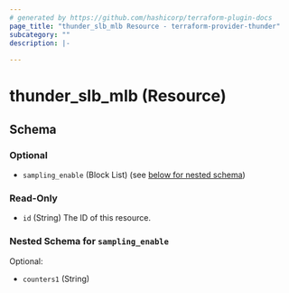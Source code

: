 ```yaml
---
# generated by https://github.com/hashicorp/terraform-plugin-docs
page_title: "thunder_slb_mlb Resource - terraform-provider-thunder"
subcategory: ""
description: |-
  
---
```


# thunder_slb_mlb (Resource)





<!-- schema generated by tfplugindocs -->
## Schema

### Optional

- `sampling_enable` (Block List) (see [below for nested schema](#nestedblock--sampling_enable))

### Read-Only

- `id` (String) The ID of this resource.

<a id="nestedblock--sampling_enable"></a>
### Nested Schema for `sampling_enable`

Optional:

- `counters1` (String)


